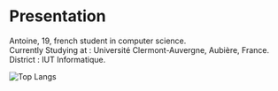 # Presentation

<!--
**antoinedenovembre/antoinedenovembre** is a ✨ _special_ ✨ repository because its `README.md` (this file) appears on your GitHub profile.
-->
Antoine, 19, french student in computer science.  
Currently Studying at : Université Clermont-Auvergne, Aubière, France.  
District              : IUT Informatique.  

![Top Langs](https://github-readme-stats.vercel.app/api/top-langs/?username=antoinedenovembre&layout=compact&show_icons=true&theme=tokyonight)
